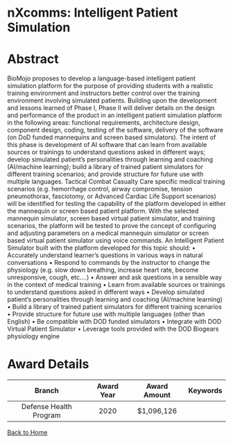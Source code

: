
nXcomms: Intelligent Patient Simulation
=======================================

# Abstract


BioMojo proposes to develop a language-based intelligent patient simulation platform for the purpose of providing students with a realistic training environment and instructors better control over the training environment involving simulated patients. Building upon the development and lessons learned of Phase I, Phase II will deliver details on the design and performance of the product in an intelligent patient simulation platform in the following areas: functional requirements, architecture design, component design, coding, testing of the software, delivery of the software (on DoD funded mannequins and screen based simulators). The intent of this phase is development of AI software that can learn from available sources or trainings to understand questions asked in different ways; develop simulated patient’s personalities through learning and coaching (AI/machine learning); build a library of trained patient simulators for different training scenarios; and provide structure for future use with multiple languages. Tactical Combat Casualty Care specific medical training scenarios (e.g. hemorrhage control, airway compromise, tension pneumothorax, fasciotomy, or Advanced Cardiac Life Support scenarios) will be identified for testing the capability of the platform developed in either the mannequin or screen based patient platform. With the selected mannequin simulator, screen based virtual patient simulator, and training scenarios, the platform will be tested to prove the concept of configuring and adjusting parameters on a medical mannequin simulator or screen based virtual patient simulator using voice commands. An Intelligent Patient Simulator built with the platform developed for this topic should: • Accurately understand learner’s questions in various ways in natural conversations • Respond to commands by the instructor to change the physiology (e.g. slow down breathing, increase heart rate, become unresponsive, cough, etc.…) • Answer and ask questions in a sensible way in the context of medical training • Learn from available sources or trainings to understand questions asked in different ways • Develop simulated patient’s personalities through learning and coaching (AI/machine learning) • Build a library of trained patient simulators for different training scenarios • Provide structure for future use with multiple languages (other than English) • Be compatible with DOD funded simulators • Integrate with DOD Virtual Patient Simulator • Leverage tools provided with the DOD Biogears physiology engine  

# Award Details

|Branch|Award Year|Award Amount|Keywords|
| :---: | :---: | :---: | :---: |
|Defense Health Program|2020|$1,096,126||
  
  


[Back to Home](https://github.com/chrischow/dod_sbir_awards/DJ/#1822)
